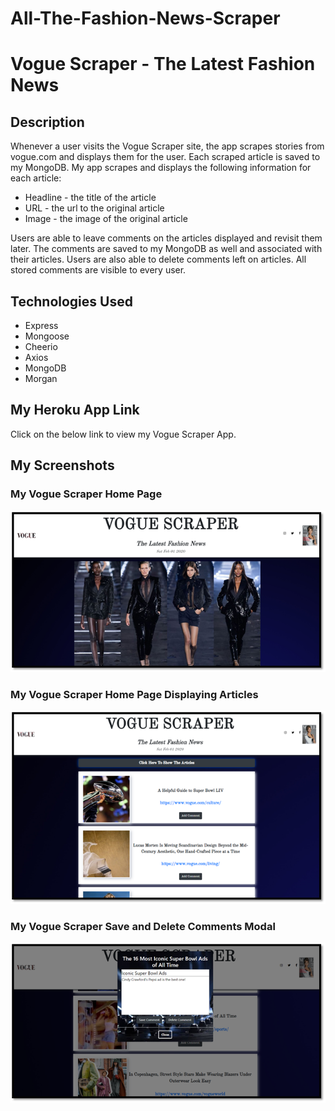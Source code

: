 # All-The-Fashion-News-Scraper
# Vogue Scraper - The Latest Fashion News

## Description
Whenever a user visits the Vogue Scraper site, the app scrapes stories from vogue.com and displays them for the user. Each scraped article is saved to my MongoDB. My app scrapes and displays the following information for each article:


* Headline - the title of the article
* URL - the url to the original article
* Image - the image of the original article


Users are able to leave comments on the articles displayed and revisit them later. The comments are saved to my MongoDB as well and associated with their articles. Users are also able to delete comments left on articles. All stored comments are visible to every user.


## Technologies Used
* Express
* Mongoose
* Cheerio
* Axios
* MongoDB
* Morgan


## My Heroku App Link
Click on the below link to view my Vogue Scraper App.


## My Screenshots

### My Vogue Scraper Home Page
![My Vogue Scraper home page screenshot](/public/images/cover-page-readme.png)


### My Vogue Scraper Home Page Displaying Articles
![My Vogue Scraper home page with articles screenshot](/public/images/readme-article-images.png)


### My Vogue Scraper Save and Delete Comments Modal 
![My Vogue Scraper home page ave and delete comments screenshot](/public/images/readme-save-delete-comments.png) 




